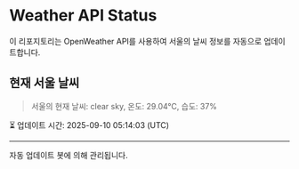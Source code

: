 
# Weather API Status

이 리포지토리는 OpenWeather API를 사용하여 서울의 날씨 정보를 자동으로 업데이트합니다.

## 현재 서울 날씨
> 서울의 현재 날씨: clear sky, 온도: 29.04°C, 습도: 37%

⏳ 업데이트 시간: 2025-09-10 05:14:03 (UTC)

---
자동 업데이트 봇에 의해 관리됩니다.
